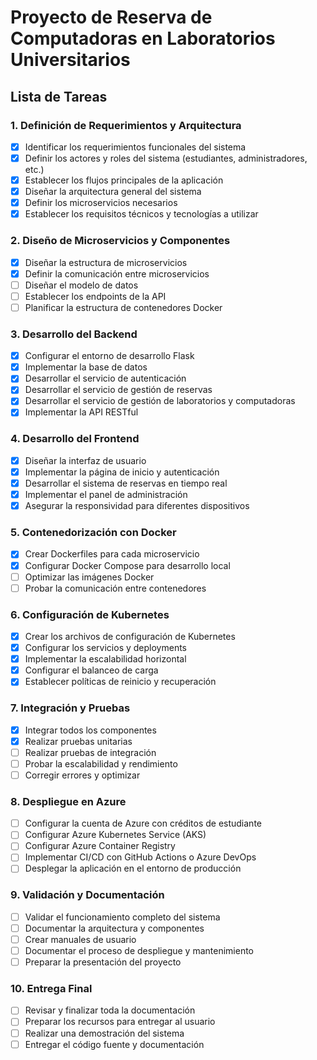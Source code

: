 # Proyecto de Reserva de Computadoras en Laboratorios Universitarios

## Lista de Tareas

### 1. Definición de Requerimientos y Arquitectura
- [x] Identificar los requerimientos funcionales del sistema
- [x] Definir los actores y roles del sistema (estudiantes, administradores, etc.)
- [x] Establecer los flujos principales de la aplicación
- [x] Diseñar la arquitectura general del sistema
- [x] Definir los microservicios necesarios
- [x] Establecer los requisitos técnicos y tecnologías a utilizar

### 2. Diseño de Microservicios y Componentes
- [x] Diseñar la estructura de microservicios
- [x] Definir la comunicación entre microservicios
- [ ] Diseñar el modelo de datos
- [ ] Establecer los endpoints de la API
- [ ] Planificar la estructura de contenedores Docker

### 3. Desarrollo del Backend
- [x] Configurar el entorno de desarrollo Flask
- [x] Implementar la base de datos
- [x] Desarrollar el servicio de autenticación
- [x] Desarrollar el servicio de gestión de reservas
- [x] Desarrollar el servicio de gestión de laboratorios y computadoras
- [x] Implementar la API RESTful

### 4. Desarrollo del Frontend
- [x] Diseñar la interfaz de usuario
- [x] Implementar la página de inicio y autenticación
- [x] Desarrollar el sistema de reservas en tiempo real
- [x] Implementar el panel de administración
- [x] Asegurar la responsividad para diferentes dispositivos

### 5. Contenedorización con Docker
- [x] Crear Dockerfiles para cada microservicio
- [x] Configurar Docker Compose para desarrollo local
- [ ] Optimizar las imágenes Docker
- [ ] Probar la comunicación entre contenedores

### 6. Configuración de Kubernetes
- [x] Crear los archivos de configuración de Kubernetes
- [x] Configurar los servicios y deployments
- [x] Implementar la escalabilidad horizontal
- [x] Configurar el balanceo de carga
- [x] Establecer políticas de reinicio y recuperación

### 7. Integración y Pruebas
- [x] Integrar todos los componentes
- [x] Realizar pruebas unitarias
- [ ] Realizar pruebas de integración
- [ ] Probar la escalabilidad y rendimiento
- [ ] Corregir errores y optimizar

### 8. Despliegue en Azure
- [ ] Configurar la cuenta de Azure con créditos de estudiante
- [ ] Configurar Azure Kubernetes Service (AKS)
- [ ] Configurar Azure Container Registry
- [ ] Implementar CI/CD con GitHub Actions o Azure DevOps
- [ ] Desplegar la aplicación en el entorno de producción

### 9. Validación y Documentación
- [ ] Validar el funcionamiento completo del sistema
- [ ] Documentar la arquitectura y componentes
- [ ] Crear manuales de usuario
- [ ] Documentar el proceso de despliegue y mantenimiento
- [ ] Preparar la presentación del proyecto

### 10. Entrega Final
- [ ] Revisar y finalizar toda la documentación
- [ ] Preparar los recursos para entregar al usuario
- [ ] Realizar una demostración del sistema
- [ ] Entregar el código fuente y documentación
